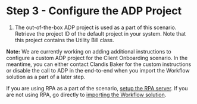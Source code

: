 # Step 3 - Configure the ADP Project

1. The out-of-the-box ADP project is used as a part of this scenario. Retrieve the project ID of the default project in your system. Note that this project contains the Utility Bill class.

**Note:** We are currently working on adding additional instructions to configure a custom ADP project for the Client Onboarding scenario. In the meantime, you can either contact Clandis Baker for the custom instructions or disable the call to ADP in the end-to-end when you import the Workflow solution as a part of a later step. 

If you are using RPA as a part of the scenario, [setup the RPA server](Step%204%20-%20RPA%20Server.md).
If you are not using RPA, go directly to [importing the Workflow solution](Step%205%20-%20Workflow%20Solution.md).

